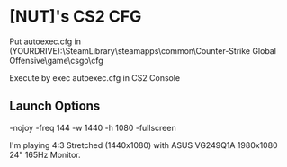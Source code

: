 # [NUT]'s CS2 CFG

Put autoexec.cfg in (YOURDRIVE):\SteamLibrary\steamapps\common\Counter-Strike Global Offensive\game\csgo\cfg

Execute by exec autoexec.cfg in CS2 Console

## Launch Options

-nojoy -freq 144 -w 1440 -h 1080 -fullscreen

I'm playing 4:3 Stretched (1440x1080) with ASUS VG249Q1A 1980x1080 24" 165Hz Monitor.
